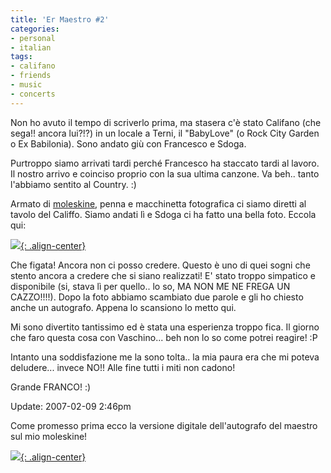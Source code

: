```yaml
---
title: 'Er Maestro #2'
categories:
- personal
- italian
tags:
- califano
- friends
- music
- concerts
---
```

Non ho avuto il tempo di scriverlo prima, ma stasera c'è stato Califano (che
sega!! ancora lui?!?) in un locale a Terni, il "BabyLove" (o Rock City Garden
o Ex Babilonia). Sono andato giù con Francesco e Sdoga.
  
Purtroppo siamo arrivati tardi perché Francesco ha staccato tardi al lavoro.
Il nostro arrivo e coinciso proprio con la sua ultima canzone. Va beh.. tanto
l'abbiamo sentito al Country. :)  

Armato di [moleskine](http://it.wikipedia.org/wiki/Moleskine), penna e
macchinetta fotografica ci siamo diretti al tavolo del Califfo. Siamo andati
lì e Sdoga ci ha fatto una bella foto. Eccola qui:
  
[![]({{site.url}}/images/IMG_0433.JPG){: .align-center}]({{site.url}}/images/IMG_0433.JPG)

Che figata! Ancora non ci posso credere. Questo è uno di quei sogni che stento
ancora a credere che si siano realizzati! E' stato troppo simpatico e
disponibile (si, stava lì per quello.. lo so, MA NON ME NE FREGA UN
CAZZO!!!!). Dopo la foto abbiamo scambiato due parole e gli ho chiesto anche
un autografo. Appena lo scansiono lo metto qui.  
  
Mi sono divertito tantissimo ed è stata una esperienza troppo fica. Il giorno
che faro questa cosa con Vaschino... beh non lo so come potrei reagire! :P  
  
Intanto una soddisfazione me la sono tolta.. la mia paura era che mi poteva
deludere... invece NO!! Alle fine tutti i miti non cadono!  
  
Grande FRANCO! :)  
  
Update: 2007-02-09 2:46pm  
  
Come promesso prima ecco la versione digitale dell'autografo del maestro sul
mio moleskine!  

[![]({{site.url}}/images/califano_sign.jpg){: .align-center}]({{site.url}}/images/califano_sign.jpg)

  

